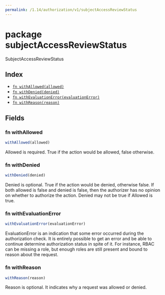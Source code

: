 ```yaml
---
permalink: /1.14/authorization/v1/subjectAccessReviewStatus
---
```


# package subjectAccessReviewStatus

SubjectAccessReviewStatus

## Index

* [`fn withAllowed(allowed)`](#fn-withallowed)
* [`fn withDenied(denied)`](#fn-withdenied)
* [`fn withEvaluationError(evaluationError)`](#fn-withevaluationerror)
* [`fn withReason(reason)`](#fn-withreason)

## Fields

### fn withAllowed

```ts
withAllowed(allowed)
```

Allowed is required. True if the action would be allowed, false otherwise.

### fn withDenied

```ts
withDenied(denied)
```

Denied is optional. True if the action would be denied, otherwise false. If both allowed is false and denied is false, then the authorizer has no opinion on whether to authorize the action. Denied may not be true if Allowed is true.

### fn withEvaluationError

```ts
withEvaluationError(evaluationError)
```

EvaluationError is an indication that some error occurred during the authorization check. It is entirely possible to get an error and be able to continue determine authorization status in spite of it. For instance, RBAC can be missing a role, but enough roles are still present and bound to reason about the request.

### fn withReason

```ts
withReason(reason)
```

Reason is optional.  It indicates why a request was allowed or denied.